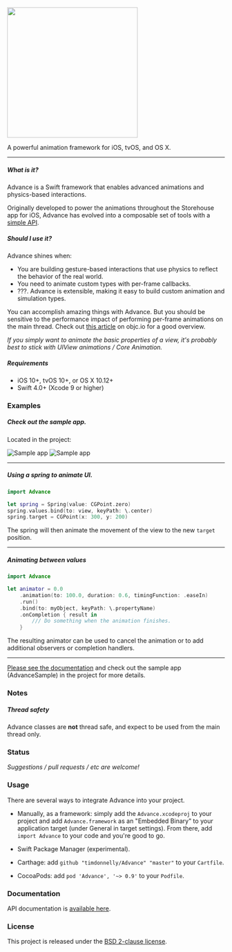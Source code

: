 <br/><img src="https://github.com/storehouse/Advance/raw/master/Assets/logo.png" width="302">

A powerful animation framework for iOS, tvOS, and OS X.

---

##### What is it?
Advance is a Swift framework that enables advanced animations and physics-based interactions.

Originally developed to power the animations throughout the Storehouse app for iOS, Advance has evolved into a composable set of tools with a [simple API](http://timdonnelly.github.io/Advance/docs).

##### Should I use it?
Advance shines when:

* You are building gesture-based interactions that use physics to reflect the behavior of the real world.
* You need to animate custom types with per-frame callbacks.
* ???. Advance is extensible, making it easy to build custom animation and simulation types.

You can accomplish amazing things with Advance. But you should be sensitive to the performance impact of performing per-frame animations on the main thread. Check out [this article](https://www.objc.io/issues/12-animations/interactive-animations/) on objc.io for a good overview.

*If you simply want to animate the basic properties of a view, it's probably best to stick with UIView animations / Core Animation.*

##### Requirements
* iOS 10+, tvOS 10+, or OS X 10.12+
* Swift 4.0+ (Xcode 9 or higher)


### Examples

##### Check out the sample app.
Located in the project:

![Sample app](https://github.com/timdonnelly/Advance/raw/master/Assets/nav.gif)
![Sample app](https://github.com/timdonnelly/Advance/raw/master/Assets/logo.gif)

****

##### Using a spring to animate UI.

```swift
import Advance

let spring = Spring(value: CGPoint.zero)
spring.values.bind(to: view, keyPath: \.center)
spring.target = CGPoint(x: 300, y: 200)

```
The spring will then animate the movement of the view to the new `target` position.

****

##### Animating between values

```swift
import Advance

let animator = 0.0
    .animation(to: 100.0, duration: 0.6, timingFunction: .easeIn)
    .run()
    .bind(to: myObject, keyPath: \.propertyName)
    .onCompletion { result in
        /// Do something when the animation finishes.
    }

```

The resulting animator can be used to cancel the animation or to add additional observers or completion handlers.

****

[Please see the documentation](http://timdonnelly.github.io/Advance/docs) and check out the sample app (AdvanceSample) in the project for more details.

### Notes

##### Thread safety

Advance classes are **not** thread safe, and expect to be used from the main thread only.

### Status

*Suggestions / pull requests / etc are welcome!*

### Usage

There are several ways to integrate Advance into your project.

* Manually, as a framework: simply add the `Advance.xcodeproj` to your project and add `Advance.framework` as an "Embedded Binary" to your application target (under General in target settings). From there, add `import Advance` to your code and you're good to go.

* Swift Package Manager (experimental).

* Carthage: add `github "timdonnelly/Advance" "master"` to your `Cartfile`.

* CocoaPods: add `pod 'Advance', '~> 0.9'` to your `Podfile`.

### Documentation
API documentation is [available here](http://timdonnelly.github.io/Advance/docs).

### License
This project is released under the [BSD 2-clause license](https://github.com/timdonnelly/Advance/blob/master/LICENSE).
